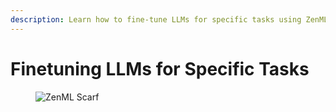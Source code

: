 ```yaml
---
description: Learn how to fine-tune LLMs for specific tasks using ZenML.
---
```


# Finetuning LLMs for Specific Tasks

<!-- For scarf -->
<figure><img alt="ZenML Scarf" referrerpolicy="no-referrer-when-downgrade" src="https://static.scarf.sh/a.png?x-pxid=f0b4f458-0a54-4fcd-aa95-d5ee424815bc" /></figure>

